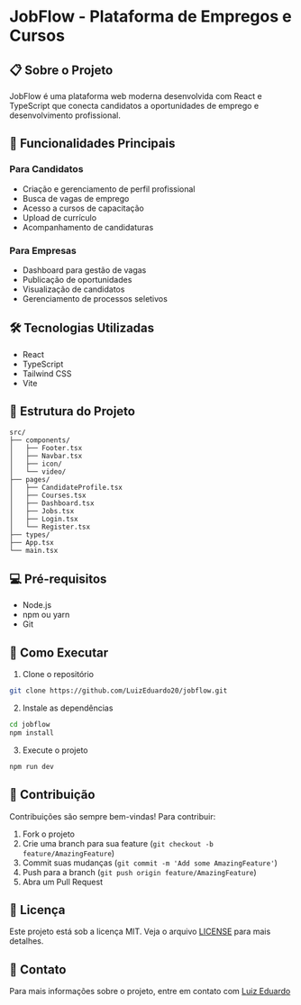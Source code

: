 # JobFlow - Plataforma de Empregos e Cursos

## 📋 Sobre o Projeto

JobFlow é uma plataforma web moderna desenvolvida com React e TypeScript que conecta candidatos a oportunidades de emprego e desenvolvimento profissional.

## 🚀 Funcionalidades Principais

### Para Candidatos
- Criação e gerenciamento de perfil profissional
- Busca de vagas de emprego
- Acesso a cursos de capacitação
- Upload de currículo
- Acompanhamento de candidaturas

### Para Empresas
- Dashboard para gestão de vagas
- Publicação de oportunidades
- Visualização de candidatos
- Gerenciamento de processos seletivos

## 🛠️ Tecnologias Utilizadas

- React
- TypeScript
- Tailwind CSS
- Vite

## 📂 Estrutura do Projeto

```
src/
├── components/
│   ├── Footer.tsx
│   ├── Navbar.tsx
│   ├── icon/
│   └── video/
├── pages/
│   ├── CandidateProfile.tsx
│   ├── Courses.tsx
│   ├── Dashboard.tsx
│   ├── Jobs.tsx
│   ├── Login.tsx
│   └── Register.tsx
├── types/
├── App.tsx
└── main.tsx
```

## 💻 Pré-requisitos

- Node.js
- npm ou yarn
- Git

## 🚀 Como Executar

1. Clone o repositório
```bash
git clone https://github.com/LuizEduardo20/jobflow.git
```

2. Instale as dependências
```bash
cd jobflow
npm install
```

3. Execute o projeto
```bash
npm run dev
```

## 🤝 Contribuição

Contribuições são sempre bem-vindas! Para contribuir:

1. Fork o projeto
2. Crie uma branch para sua feature (`git checkout -b feature/AmazingFeature`)
3. Commit suas mudanças (`git commit -m 'Add some AmazingFeature'`)
4. Push para a branch (`git push origin feature/AmazingFeature`)
5. Abra um Pull Request

## 📝 Licença

Este projeto está sob a licença MIT. Veja o arquivo [LICENSE](LICENSE) para mais detalhes.

## 📧 Contato

Para mais informações sobre o projeto, entre em contato com [Luiz Eduardo](https://github.com/LuizEduardo20)
